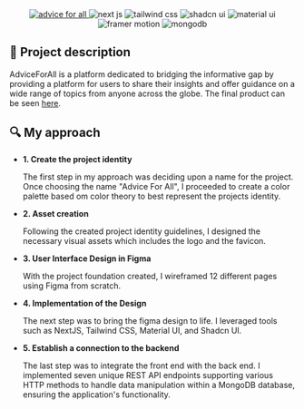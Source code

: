 <div align="center">
  <a href="https://www.adviceforall.org">
    <img src="https://i.ibb.co/H2pRNRq/Advice-For-All-Repo-Banner.png" alt="advice for all" />
  </a>
  <img src="https://img.shields.io/badge/Next-black?style=for-the-badge&logo=next.js&logoColor=white" alt="next js"/>
  <img src="https://img.shields.io/badge/tailwindcss-%2338B2AC.svg?style=for-the-badge&logo=tailwind-css&logoColor=white" alt="tailwind css" />
  <img src="https://img.shields.io/badge/shadcn%2Fui-000?style=for-the-badge&logo=shadcnui&logoColor=fff" alt="shadcn ui" />
  <img src="https://img.shields.io/badge/MUI-%230081CB.svg?style=for-the-badge&logo=mui&logoColor=white" alt="material ui" />
  <img src="https://img.shields.io/badge/-Framer-black?style=for-the-badge&logoColor=white&logo=framer&color=0055FF" alt="framer motion" />
  <img src="https://img.shields.io/badge/MongoDB-%234ea94b.svg?style=for-the-badge&logo=mongodb&logoColor=white" alt="mongodb" />
</div>
<h2>📜 Project description</h2>
<p>AdviceForAll is a platform dedicated to bridging the informative gap by providing a platform for users to share their insights and offer guidance on a wide range of topics from anyone across the globe. The final product can be seen <a href="https://www.adviceforall.org">here</a>.</p>
<h2>🔍 My approach</h2>
<ul>
  <li><strong>1. Create the project identity</strong></li>
  <p> The first step in my approach was deciding upon a name for the project. Once choosing the name "Advice For All", I proceeded to create a color palette based om color theory to best represent the projects identity.</p>
  <li><strong>2. Asset creation</strong></li>
  <p>Following the created project identity guidelines, I designed the necessary visual assets which includes the logo and the favicon. </p>
  <li><strong>3. User Interface Design in Figma</strong></li>
  <p>With the project foundation created, I wireframed 12 different pages using Figma from scratch. </p>
  <li><strong>4. Implementation of the Design</strong></li>
  <p>The next step was to bring the figma design to life. I leveraged tools such as NextJS, Tailwind CSS, Material UI, and Shadcn UI.</p>
  <li><strong>5. Establish a connection to the backend</strong></li>
  <p>The last step was to integrate the front end with the back end. I implemented seven unique REST API endpoints supporting various HTTP methods to handle data manipulation within a MongoDB database, ensuring the application's functionality.</p>
</ul>

